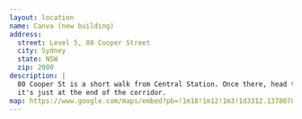 ```yaml
---
layout: location
name: Canva (new building)
address:
  street: Level 5, 80 Cooper Street
  city: Sydney
  state: NSW
  zip: 2000
description: |
  80 Cooper St is a short walk from Central Station. Once there, head through the glass doors and take the lift to Level 5. Take a right out of the lift and
  it's just at the end of the corridor.
map: https://www.google.com/maps/embed?pb=!1m18!1m12!1m3!1d3312.137807836599!2d151.20876451576171!3d-33.88610452738955!2m3!1f0!2f0!3f0!3m2!1i1024!2i768!4f13.1!3m3!1m2!1s0x6b12ae1f67eed5bf%3A0x5bab952269e27bfb!2s80+Cooper+St%2C+Surry+Hills+NSW+2010!5e0!3m2!1sen!2sau!4v1557125950236!5m2!1sen!2sau
---
```

